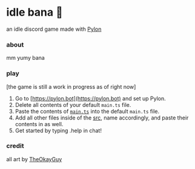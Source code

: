# idle bana 🍌
an idle discord game made with [Pylon](https://pylon.bot)
### about
mm yumy bana
### play
\[the game is still a work in progress as of right now]

1. Go to [https://pylon.bot](https://pylon.bot) and set up Pylon.
2. Delete all contents of your default `main.ts` file.
3. Paste the contents of [`main.ts`](/main.ts) into the default `main.ts` file.
4. Add all other files inside of the [src](/src), name accordingly, and paste their contents in as well.
5. Get started by typing .help in chat!
### credit
all art by [TheOkayGuy](https://github.com/cutard)
